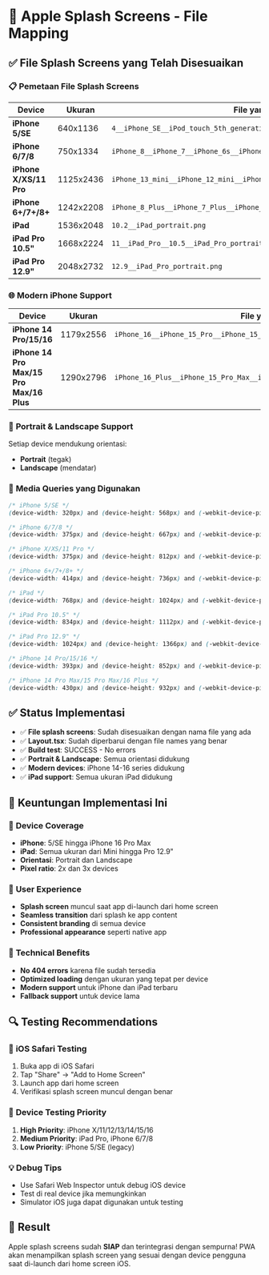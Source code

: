 # 📱 Apple Splash Screens - File Mapping

## ✅ File Splash Screens yang Telah Disesuaikan

### 📋 **Pemetaan File Splash Screens**

| Device | Ukuran | File yang Digunakan |
|--------|--------|-------------------|
| **iPhone 5/SE** | 640x1136 | `4__iPhone_SE__iPod_touch_5th_generation_and_later_portrait.png` |
| **iPhone 6/7/8** | 750x1334 | `iPhone_8__iPhone_7__iPhone_6s__iPhone_6__4.7__iPhone_SE_portrait.png` |
| **iPhone X/XS/11 Pro** | 1125x2436 | `iPhone_13_mini__iPhone_12_mini__iPhone_11_Pro__iPhone_XS__iPhone_X_portrait.png` |
| **iPhone 6+/7+/8+** | 1242x2208 | `iPhone_8_Plus__iPhone_7_Plus__iPhone_6s_Plus__iPhone_6_Plus_portrait.png` |
| **iPad** | 1536x2048 | `10.2__iPad_portrait.png` |
| **iPad Pro 10.5"** | 1668x2224 | `11__iPad_Pro__10.5__iPad_Pro_portrait.png` |
| **iPad Pro 12.9"** | 2048x2732 | `12.9__iPad_Pro_portrait.png` |

### 🌐 **Modern iPhone Support**

| Device | Ukuran | File yang Digunakan |
|--------|--------|-------------------|
| **iPhone 14 Pro/15/16** | 1179x2556 | `iPhone_16__iPhone_15_Pro__iPhone_15__iPhone_14_Pro_portrait.png` |
| **iPhone 14 Pro Max/15 Pro Max/16 Plus** | 1290x2796 | `iPhone_16_Plus__iPhone_15_Pro_Max__iPhone_15_Plus__iPhone_14_Pro_Max_portrait.png` |

### 🔄 **Portrait & Landscape Support**

Setiap device mendukung orientasi:
- **Portrait** (tegak)
- **Landscape** (mendatar)

### 📱 **Media Queries yang Digunakan**

```css
/* iPhone 5/SE */
(device-width: 320px) and (device-height: 568px) and (-webkit-device-pixel-ratio: 2)

/* iPhone 6/7/8 */
(device-width: 375px) and (device-height: 667px) and (-webkit-device-pixel-ratio: 2)

/* iPhone X/XS/11 Pro */
(device-width: 375px) and (device-height: 812px) and (-webkit-device-pixel-ratio: 3)

/* iPhone 6+/7+/8+ */
(device-width: 414px) and (device-height: 736px) and (-webkit-device-pixel-ratio: 3)

/* iPad */
(device-width: 768px) and (device-height: 1024px) and (-webkit-device-pixel-ratio: 2)

/* iPad Pro 10.5" */
(device-width: 834px) and (device-height: 1112px) and (-webkit-device-pixel-ratio: 2)

/* iPad Pro 12.9" */
(device-width: 1024px) and (device-height: 1366px) and (-webkit-device-pixel-ratio: 2)

/* iPhone 14 Pro/15/16 */
(device-width: 393px) and (device-height: 852px) and (-webkit-device-pixel-ratio: 3)

/* iPhone 14 Pro Max/15 Pro Max/16 Plus */
(device-width: 430px) and (device-height: 932px) and (-webkit-device-pixel-ratio: 3)
```

## ✅ **Status Implementasi**

- ✅ **File splash screens**: Sudah disesuaikan dengan nama file yang ada
- ✅ **Layout.tsx**: Sudah diperbarui dengan file names yang benar
- ✅ **Build test**: SUCCESS - No errors
- ✅ **Portrait & Landscape**: Semua orientasi didukung
- ✅ **Modern devices**: iPhone 14-16 series didukung
- ✅ **iPad support**: Semua ukuran iPad didukung

## 🎯 **Keuntungan Implementasi Ini**

### 📱 **Device Coverage**
- **iPhone**: 5/SE hingga iPhone 16 Pro Max
- **iPad**: Semua ukuran dari Mini hingga Pro 12.9"
- **Orientasi**: Portrait dan Landscape
- **Pixel ratio**: 2x dan 3x devices

### 🚀 **User Experience**
- **Splash screen** muncul saat app di-launch dari home screen
- **Seamless transition** dari splash ke app content
- **Consistent branding** di semua device
- **Professional appearance** seperti native app

### 🔧 **Technical Benefits**
- **No 404 errors** karena file sudah tersedia
- **Optimized loading** dengan ukuran yang tepat per device
- **Modern support** untuk iPhone dan iPad terbaru
- **Fallback support** untuk device lama

## 🔍 **Testing Recommendations**

### 📱 **iOS Safari Testing**
1. Buka app di iOS Safari
2. Tap "Share" → "Add to Home Screen"
3. Launch app dari home screen
4. Verifikasi splash screen muncul dengan benar

### 🧪 **Device Testing Priority**
1. **High Priority**: iPhone X/11/12/13/14/15/16
2. **Medium Priority**: iPad Pro, iPhone 6/7/8
3. **Low Priority**: iPhone 5/SE (legacy)

### 💡 **Debug Tips**
- Use Safari Web Inspector untuk debug iOS device
- Test di real device jika memungkinkan
- Simulator iOS juga dapat digunakan untuk testing

## 🎉 **Result**

Apple splash screens sudah **SIAP** dan terintegrasi dengan sempurna! PWA akan menampilkan splash screen yang sesuai dengan device pengguna saat di-launch dari home screen iOS.
